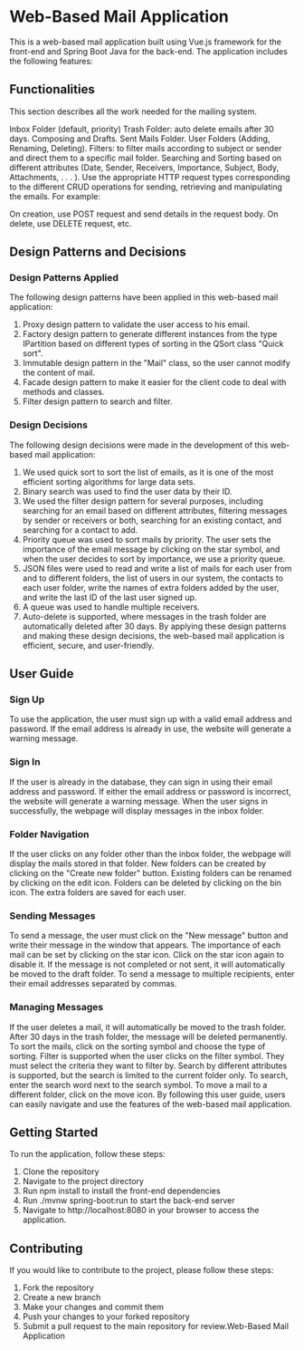 <!-- # Web-Based-Mail-Server
## How to Run
  - Clone the repo
  - Open The backend folder as a Springboot project
  - run the project
  - Open the frontend folder as a Vue.js project
   ### Configure the app
     npm install
   ### Run the app
     npm run serve -->
# Web-Based Mail Application
This is a web-based mail application built using Vue.js framework for the front-end and Spring Boot Java for the back-end. The application includes the following features:

## Functionalities
This section describes all the work needed for the mailing system.

Inbox Folder (default, priority)
Trash Folder: auto delete emails after 30 days.
Composing and Drafts.
Sent Mails Folder.
User Folders (Adding, Renaming, Deleting).
Filters: to filter mails according to subject or sender and direct them to a specific mail folder.
Searching and Sorting based on different attributes (Date, Sender, Receivers, Importance, Subject, Body, Attachments, . . . ).
Use the appropriate HTTP request types corresponding to the different CRUD operations for sending, retrieving and manipulating the emails. For example:

On creation, use POST request and send details in the request body.
On delete, use DELETE request, etc.
## Design Patterns and Decisions
### Design Patterns Applied
The following design patterns have been applied in this web-based mail application:

1. Proxy design pattern to validate the user access to his email.
2. Factory design pattern to generate different instances from the type IPartition based on different types of sorting in the QSort class "Quick sort".
3. Immutable design pattern in the "Mail" class, so the user cannot modify the content of mail.
4. Facade design pattern to make it easier for the client code to deal with methods and classes.
5. Filter design pattern to search and filter.
### Design Decisions
The following design decisions were made in the development of this web-based mail application:

1. We used quick sort to sort the list of emails, as it is one of the most efficient sorting algorithms for large data sets.
2. Binary search was used to find the user data by their ID.
3. We used the filter design pattern for several purposes, including searching for an email based on different attributes, filtering messages by sender or receivers or both, searching for an existing contact, and searching for a contact to add.
4. Priority queue was used to sort mails by priority. The user sets the importance of the email message by clicking on the star symbol, and when the user decides to sort by importance, we use a priority queue.
5. JSON files were used to read and write a list of mails for each user from and to different folders, the list of users in our system, the contacts to each user folder, write the names of extra folders added by the user, and write the last ID of the last user signed up.
6. A queue was used to handle multiple receivers.
7. Auto-delete is supported, where messages in the trash folder are automatically deleted after 30 days.
By applying these design patterns and making these design decisions, the web-based mail application is efficient, secure, and user-friendly.
## User Guide
### Sign Up
To use the application, the user must sign up with a valid email address and password.
If the email address is already in use, the website will generate a warning message.
### Sign In
If the user is already in the database, they can sign in using their email address and password.
If either the email address or password is incorrect, the website will generate a warning message.
When the user signs in successfully, the webpage will display messages in the inbox folder.
### Folder Navigation
If the user clicks on any folder other than the inbox folder, the webpage will display the mails stored in that folder.
New folders can be created by clicking on the "Create new folder" button.
Existing folders can be renamed by clicking on the edit icon.
Folders can be deleted by clicking on the bin icon.
The extra folders are saved for each user.
### Sending Messages
To send a message, the user must click on the "New message" button and write their message in the window that appears.
The importance of each mail can be set by clicking on the star icon. Click on the star icon again to disable it.
If the message is not completed or not sent, it will automatically be moved to the draft folder.
To send a message to multiple recipients, enter their email addresses separated by commas.
### Managing Messages
If the user deletes a mail, it will automatically be moved to the trash folder.
After 30 days in the trash folder, the message will be deleted permanently.
To sort the mails, click on the sorting symbol and choose the type of sorting.
Filter is supported when the user clicks on the filter symbol. They must select the criteria they want to filter by.
Search by different attributes is supported, but the search is limited to the current folder only. To search, enter the search word next to the search symbol.
To move a mail to a different folder, click on the move icon.
By following this user guide, users can easily navigate and use the features of the web-based mail application.

## Getting Started
To run the application, follow these steps:

1. Clone the repository
2. Navigate to the project directory
3. Run npm install to install the front-end dependencies
4. Run ./mvnw spring-boot:run to start the back-end server
5. Navigate to http://localhost:8080 in your browser to access the application.
## Contributing
If you would like to contribute to the project, please follow these steps:

1. Fork the repository
2. Create a new branch
3. Make your changes and commit them
4. Push your changes to your forked repository
5. Submit a pull request to the main repository for review.Web-Based Mail Application
